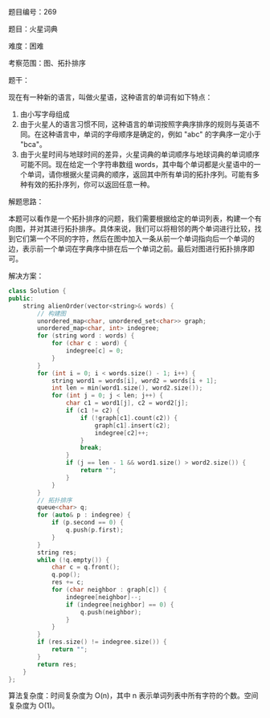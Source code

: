 题目编号：269

题目：火星词典

难度：困难

考察范围：图、拓扑排序

题干：

现在有一种新的语言，叫做火星语，这种语言的单词有如下特点：

1. 由小写字母组成
2. 由于火星人的语言习惯不同，这种语言的单词按照字典序排序的规则与英语不同。在这种语言中，单词的字母顺序是确定的，例如 "abc" 的字典序一定小于 "bca"。
3. 由于火星时间与地球时间的差异，火星词典的单词顺序与地球词典的单词顺序可能不同。现在给定一个字符串数组 words，其中每个单词都是火星语中的一个单词，请你根据火星词典的顺序，返回其中所有单词的拓扑序列。可能有多种有效的拓扑序列，你可以返回任意一种。

解题思路：

本题可以看作是一个拓扑排序的问题，我们需要根据给定的单词列表，构建一个有向图，并对其进行拓扑排序。具体来说，我们可以将相邻的两个单词进行比较，找到它们第一个不同的字符，然后在图中加入一条从前一个单词指向后一个单词的边，表示前一个单词在字典序中排在后一个单词之前。最后对图进行拓扑排序即可。

解决方案：

```cpp
class Solution {
public:
    string alienOrder(vector<string>& words) {
        // 构建图
        unordered_map<char, unordered_set<char>> graph;
        unordered_map<char, int> indegree;
        for (string word : words) {
            for (char c : word) {
                indegree[c] = 0;
            }
        }
        for (int i = 0; i < words.size() - 1; i++) {
            string word1 = words[i], word2 = words[i + 1];
            int len = min(word1.size(), word2.size());
            for (int j = 0; j < len; j++) {
                char c1 = word1[j], c2 = word2[j];
                if (c1 != c2) {
                    if (!graph[c1].count(c2)) {
                        graph[c1].insert(c2);
                        indegree[c2]++;
                    }
                    break;
                }
                if (j == len - 1 && word1.size() > word2.size()) {
                    return "";
                }
            }
        }
        // 拓扑排序
        queue<char> q;
        for (auto& p : indegree) {
            if (p.second == 0) {
                q.push(p.first);
            }
        }
        string res;
        while (!q.empty()) {
            char c = q.front();
            q.pop();
            res += c;
            for (char neighbor : graph[c]) {
                indegree[neighbor]--;
                if (indegree[neighbor] == 0) {
                    q.push(neighbor);
                }
            }
        }
        if (res.size() != indegree.size()) {
            return "";
        }
        return res;
    }
};
```

算法复杂度：时间复杂度为 O(n)，其中 n 表示单词列表中所有字符的个数。空间复杂度为 O(1)。